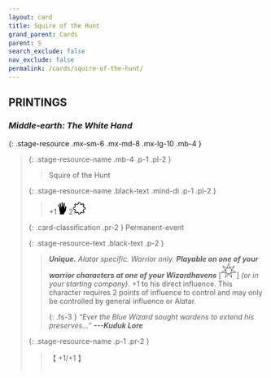 ```yaml
---
layout: card
title: Squire of the Hunt
grand_parent: Cards
parent: S
search_exclude: false
nav_exclude: false
permalink: /cards/squire-of-the-hunt/
---
```


## PRINTINGS


### _Middle-earth: The White Hand_

{: .stage-resource .mx-sm-6 .mx-md-8 .mx-lg-10 .mb-4 }
> {: .stage-resource-name .mb-4 .p-1 .pl-2 }
> > <div class="card-mp"></div>
> > <div class="card-name">Squire of the Hunt</div>
>
> {: .stage-resource-name .black-text .mind-di .p-1 .pl-2 }
> > +1![](/assets/images/di.svg) 2![](/assets/images/stage-point.svg)
>
> {: .card-classification .pr-2 }
> Permanent-event
>
> {: .stage-resource-text .black-text .p-2 }
> > _**Unique.**_ _Alatar specific._ _Warrior only._ ***Playable on one of your warrior characters at one of your Wizardhavens*** \[![](/assets/images/free-haven.svg)] _(or in your starting company)_. +1 to his direct influence. This character requires 2 points of influence to control and may only be controlled by general influence or Alatar. 
> > 
> > {: .fs-3 } 
> > _“Ever the Blue Wizard sought wardens to extend his preserves...”_ ***---&#65279;Kuduk&nbsp;Lore*** 
> 
> {: .stage-resource-name .p-1 .pr-2 }
> > <div class="card-shield">【 +1/+1 】</div>
> > <div class="card-corruption">&nbsp;</div>
